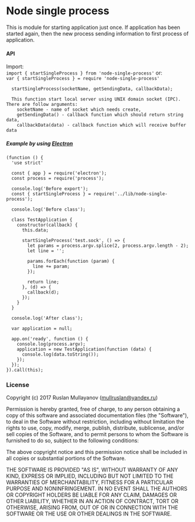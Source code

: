 # Node single process
This is module for starting application just once. If application has been started again, then the new process sending information to first process of application.

#### API

  Import:  
    `import { startSingleProcess } from 'node-single-process'`
  or:  
    `var { startSingleProcess } = require 'node-single-process'`

```
  startSingleProcess(socketName, getSendingData, callbackData);

  This function start local server using UNIX domain socket (IPC). There are follow arguments:
    socketName - name of socket which needs create,
    getSendingData() - callback function which should return string data,
    callbackData(data) - callback function which will receive buffer data

```
##### Example by using [Electron](https://electron.atom.io/ "Site")
```
(function () {
  'use strict'

  const { app } = require('electron');
  const process = require('process');

  console.log('Before export');
  const { startSingleProcess } = require('../lib/node-single-process');

  console.log('Before class');

  class TestApplication {
    constructor(callback) {
      this.data;

      startSingleProcess('test.sock', () => {
        let params = process.argv.splice(2, process.argv.length - 2);
        let line = '';

        params.forEach(function (param) {
          line += param;
        });

        return line;
      }, (d) => {
        callback(d);
      });
    }
  }

  console.log('After class');

  var application = null;

  app.on('ready', function () {
    console.log(process.argv);
    application = new TestApplication(function (data) {
      console.log(data.toString());
    });
  });
}).call(this);
```

### License
Copyright (c) 2017 Ruslan Mullayanov (<mullruslan@yandex.ru>)

Permission is hereby granted, free of charge, to any person obtaining a copy of this software and associated documentation files (the "Software"), to deal in the Software without restriction, including without limitation the rights to use, copy, modify, merge, publish, distribute, sublicense, and/or sell copies of the Software, and to permit persons to whom the Software is furnished to do so, subject to the following conditions:

The above copyright notice and this permission notice shall be included in all copies or substantial portions of the Software.

THE SOFTWARE IS PROVIDED "AS IS", WITHOUT WARRANTY OF ANY KIND, EXPRESS OR IMPLIED, INCLUDING BUT NOT LIMITED TO THE WARRANTIES OF MERCHANTABILITY, FITNESS FOR A PARTICULAR PURPOSE AND NONINFRINGEMENT. IN NO EVENT SHALL THE AUTHORS OR COPYRIGHT HOLDERS BE LIABLE FOR ANY CLAIM, DAMAGES OR OTHER LIABILITY, WHETHER IN AN ACTION OF CONTRACT, TORT OR OTHERWISE, ARISING FROM, OUT OF OR IN CONNECTION WITH THE SOFTWARE OR THE USE OR OTHER DEALINGS IN THE SOFTWARE.
